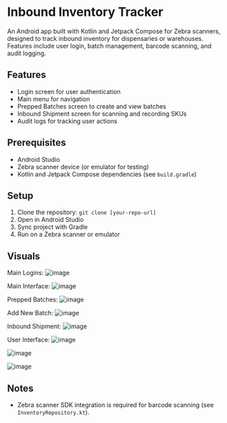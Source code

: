 # Inbound Inventory Tracker

An Android app built with Kotlin and Jetpack Compose for Zebra scanners, designed to track inbound inventory for dispensaries or warehouses. Features include user login, batch management, barcode scanning, and audit logging.

## Features
- Login screen for user authentication
- Main menu for navigation
- Prepped Batches screen to create and view batches
- Inbound Shipment screen for scanning and recording SKUs
- Audit logs for tracking user actions

## Prerequisites
- Android Studio
- Zebra scanner device (or emulator for testing)
- Kotlin and Jetpack Compose dependencies (see `build.gradle`)

## Setup
1. Clone the repository: `git clone [your-repo-url]`
2. Open in Android Studio
3. Sync project with Gradle
4. Run on a Zebra scanner or emulator

## Visuals

Main Logins:
![image](https://github.com/user-attachments/assets/aa117639-ea79-4b5f-a696-8ae66bce3347)

Main Interface:
![image](https://github.com/user-attachments/assets/30dbec14-55a0-4d7b-9c00-04c35d34b681)

Prepped Batches:
![image](https://github.com/user-attachments/assets/ae0a7aea-2cd5-4f97-97af-0f8fe32cb1e9)

Add New Batch:
![image](https://github.com/user-attachments/assets/9dc23bb5-7627-4385-9d7f-e1de0ba7e4b6)

Inbound Shipment:
![image](https://github.com/user-attachments/assets/15e5265e-a2e0-4872-a3a3-fb8b12217a41)

User Interface:
![image](https://github.com/user-attachments/assets/f92fc294-a82e-4048-b1ed-0dce4b9a915b)

![image](https://github.com/user-attachments/assets/16c979c1-0a92-4a96-b7cd-cef8ec2d4bea)

![image](https://github.com/user-attachments/assets/fa0ff1ff-1aba-4391-b77b-471e0834290d)



## Notes
- Zebra scanner SDK integration is required for barcode scanning (see `InventoryRepository.kt`).

